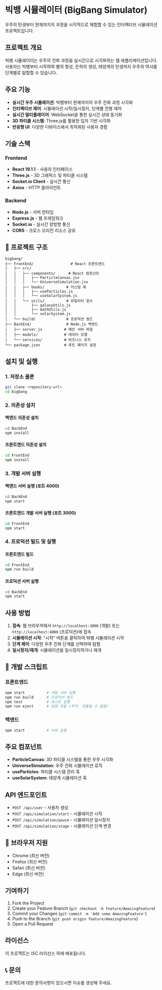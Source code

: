 # 빅뱅 시뮬레이터 (BigBang Simulator)

우주의 탄생부터 현재까지의 과정을 시각적으로 체험할 수 있는 인터랙티브 시뮬레이션 프로젝트입니다.

## 프로젝트 개요

빅뱅 시뮬레이터는 우주의 진화 과정을 실시간으로 시각화하는 웹 애플리케이션입니다. 사용자는 빅뱅부터 시작하여 별의 형성, 은하의 생성, 태양계의 탄생까지 우주의 역사를 단계별로 탐험할 수 있습니다.

## 주요 기능

- **실시간 우주 시뮬레이션**: 빅뱅부터 현재까지의 우주 진화 과정 시각화
- **인터랙티브 제어**: 시뮬레이션 시작/일시정지, 단계별 진행 제어
- **실시간 멀티플레이어**: WebSocket을 통한 실시간 상태 동기화
- **3D 파티클 시스템**: Three.js를 활용한 입자 기반 시각화
- **반응형 UI**: 다양한 디바이스에서 최적화된 사용자 경험

## 기술 스택

### Frontend
- **React 19.1.1** - 사용자 인터페이스
- **Three.js** - 3D 그래픽스 및 파티클 시스템
- **Socket.io Client** - 실시간 통신
- **Axios** - HTTP 클라이언트

### Backend
- **Node.js** - 서버 런타임
- **Express.js** - 웹 프레임워크
- **Socket.io** - 실시간 양방향 통신
- **CORS** - 크로스 오리진 리소스 공유

## 📁 프로젝트 구조

```
bigbang/
├── FrontEnd/                 # React 프론트엔드
│   ├── src/
│   │   ├── components/      # React 컴포넌트
│   │   │   ├── ParticleCanvas.jsx
│   │   │   └── UniverseSimulation.jsx
│   │   ├── hooks/          # 커스텀 훅
│   │   │   ├── useParticles.js
│   │   │   └── useSolarSystem.js
│   │   └── utils/          # 유틸리티 함수
│   │       ├── galaxyUtils.js
│   │       ├── mathUtils.js
│   │       └── solarSystem.js
│   └── build/              # 프로덕션 빌드
├── BackEnd/                # Node.js 백엔드
│   ├── server.js          # 메인 서버 파일
│   ├── models/            # 데이터 모델
│   └── services/          # 비즈니스 로직
└── package.json           # 루트 패키지 설정
```

## 설치 및 실행

### 1. 저장소 클론
```bash
git clone <repository-url>
cd bigbang
```

### 2. 의존성 설치

#### 백엔드 의존성 설치
```bash
cd BackEnd
npm install
```

#### 프론트엔드 의존성 설치
```bash
cd FrontEnd
npm install
```

### 3. 개발 서버 실행

#### 백엔드 서버 실행 (포트 4000)
```bash
cd BackEnd
npm start
```

#### 프론트엔드 개발 서버 실행 (포트 3000)
```bash
cd FrontEnd
npm start
```

### 4. 프로덕션 빌드 및 실행

#### 프론트엔드 빌드
```bash
cd FrontEnd
npm run build
```

#### 프로덕션 서버 실행
```bash
cd BackEnd
npm start
```

## 사용 방법

1. **접속**: 웹 브라우저에서 `http://localhost:3000` (개발) 또는 `http://localhost:4000` (프로덕션)에 접속
2. **시뮬레이션 시작**: "시작" 버튼을 클릭하여 빅뱅 시뮬레이션 시작
3. **단계 제어**: 다양한 우주 진화 단계를 선택하여 탐험
4. **일시정지/재개**: 시뮬레이션을 일시정지하거나 재개

## 🔧 개발 스크립트

### 프론트엔드
```bash
npm start          # 개발 서버 실행
npm run build      # 프로덕션 빌드
npm test           # 테스트 실행
npm run eject      # 설정 추출 (주의: 되돌릴 수 없음)
```

### 백엔드
```bash
npm start          # 서버 실행
```

## 주요 컴포넌트

- **ParticleCanvas**: 3D 파티클 시스템을 통한 우주 시각화
- **UniverseSimulation**: 우주 진화 시뮬레이션 로직
- **useParticles**: 파티클 시스템 관리 훅
- **useSolarSystem**: 태양계 시뮬레이션 훅

## API 엔드포인트

- `POST /api/user` - 사용자 생성
- `POST /api/simulation/start` - 시뮬레이션 시작
- `POST /api/simulation/pause` - 시뮬레이션 일시정지
- `POST /api/simulation/stage` - 시뮬레이션 단계 변경

## 📱 브라우저 지원

- Chrome (최신 버전)
- Firefox (최신 버전)
- Safari (최신 버전)
- Edge (최신 버전)

## 기여하기

1. Fork the Project
2. Create your Feature Branch (`git checkout -b feature/AmazingFeature`)
3. Commit your Changes (`git commit -m 'Add some AmazingFeature'`)
4. Push to the Branch (`git push origin feature/AmazingFeature`)
5. Open a Pull Request

## 라이선스

이 프로젝트는 ISC 라이선스 하에 배포됩니다.

## 📞 문의

프로젝트에 대한 문의사항이 있으시면 이슈를 생성해 주세요.
